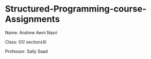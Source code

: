 # Structured-Programming-course-Assignments
Name: Andrew Awni Nasri

Class: G1/ section(4) 

Professor: Sally Saad

